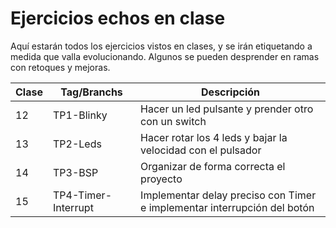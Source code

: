Ejercicios echos en clase
=========================
Aquí estarán todos los ejercicios vistos en clases, y se irán etiquetando a medida que valla evolucionando.
Algunos se pueden desprender en ramas con retoques y mejoras.

| Clase | Tag/Branchs | Descripción |
| ----- | ----------- | ----------- |
|  12   | TP1-Blinky  | Hacer un led pulsante y prender otro con un switch |
|  13   | TP2-Leds    | Hacer rotar los 4 leds y bajar la velocidad con el pulsador |
|  14   | TP3-BSP     | Organizar de forma correcta el proyecto |
|  15   | TP4-Timer-Interrupt | Implementar delay preciso con Timer e implementar interrupción del botón |